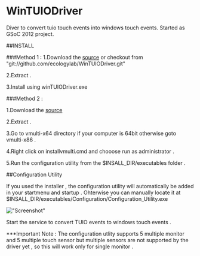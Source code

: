 WinTUIODriver
=============

Diver to convert tuio touch events into windows touch events. Started as GSoC 2012 project.


##INSTALL 

###Method 1 : 
1.Download the [source](https://github.com/ecologylab/WinTUIODriver/zipball/master) or checkout from "git://github.com/ecologylab/WinTUIODriver.git"

2.Extract .

3.Install using winTUIODriver.exe


###Method 2 :

1.Download the [source](https://github.com/ecologylab/WinTUIODriver/zipball/master) 

2.Extract .

3.Go to vmulti-x64 directory if your computer is 64bit otherwise goto vmulti-x86 .

4.Right click on installvmulti.cmd and chooose run as administrator .

5.Run the configuration utility from the $INSALL_DIR/executables folder . 


##Configuration Utility 

If you used the installer , the configuration utility will automatically be added in your startmenu and startup . Ohterwise you can manually locate it at $INSALL_DIR/executables/Configuration/Configuration_Utility.exe

![ "Screenshot" ](http://img802.imageshack.us/img802/504/wintuiodriver.png)
				
Start the service to convert TUIO events to windows touch events . 


***Important Note : The configuration utlity supports 5 multiple monitor and 5 multiple touch sensor but multiple sensors are not supported by the driver yet , so this will work only for single monitor . 